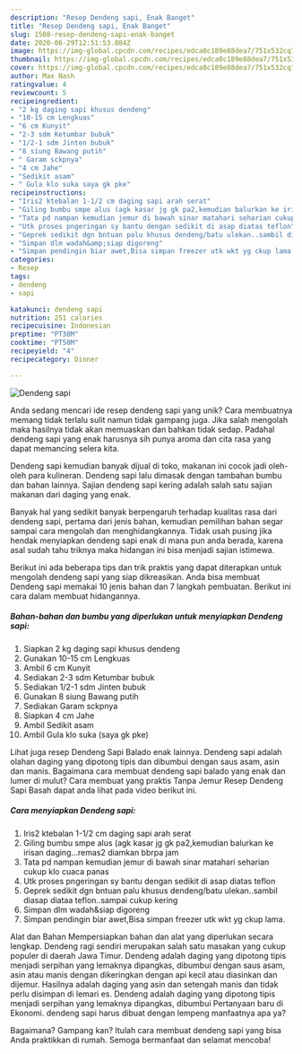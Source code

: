 ```yaml
---
description: "Resep Dendeng sapi, Enak Banget"
title: "Resep Dendeng sapi, Enak Banget"
slug: 1508-resep-dendeng-sapi-enak-banget
date: 2020-06-29T12:51:53.084Z
image: https://img-global.cpcdn.com/recipes/edca0c189e88dea7/751x532cq70/dendeng-sapi-foto-resep-utama.jpg
thumbnail: https://img-global.cpcdn.com/recipes/edca0c189e88dea7/751x532cq70/dendeng-sapi-foto-resep-utama.jpg
cover: https://img-global.cpcdn.com/recipes/edca0c189e88dea7/751x532cq70/dendeng-sapi-foto-resep-utama.jpg
author: Max Nash
ratingvalue: 4
reviewcount: 5
recipeingredient:
- "2 kg daging sapi khusus dendeng"
- "10-15 cm Lengkuas"
- "6 cm Kunyit"
- "2-3 sdm Ketumbar bubuk"
- "1/2-1 sdm Jinten bubuk"
- "8 siung Bawang putih"
- " Garam sckpnya"
- "4 cm Jahe"
- "Sedikit asam"
- " Gula klo suka saya gk pke"
recipeinstructions:
- "Iris2 ktebalan 1-1/2 cm daging sapi arah serat"
- "Giling bumbu smpe alus (agk kasar jg gk pa2,kemudian balurkan ke irisan daging...remas2 diamkan bbrpa jam"
- "Tata pd nampan kemudian jemur di bawah sinar matahari seharian cukup klo cuaca panas"
- "Utk proses pngeringan sy bantu dengan sedikit di asap diatas teflon"
- "Geprek sedikit dgn bntuan palu khusus dendeng/batu ulekan..sambil diasap diataa teflon..sampai cukup kering"
- "Simpan dlm wadah&amp;siap digoreng"
- "Simpan pendingin biar awet,Bisa simpan freezer utk wkt yg ckup lama."
categories:
- Resep
tags:
- dendeng
- sapi

katakunci: dendeng sapi 
nutrition: 251 calories
recipecuisine: Indonesian
preptime: "PT38M"
cooktime: "PT50M"
recipeyield: "4"
recipecategory: Dinner

---
```



![Dendeng sapi](https://img-global.cpcdn.com/recipes/edca0c189e88dea7/751x532cq70/dendeng-sapi-foto-resep-utama.jpg)

Anda sedang mencari ide resep dendeng sapi yang unik? Cara membuatnya memang tidak terlalu sulit namun tidak gampang juga. Jika salah mengolah maka hasilnya tidak akan memuaskan dan bahkan tidak sedap. Padahal dendeng sapi yang enak harusnya sih punya aroma dan cita rasa yang dapat memancing selera kita.

Dendeng sapi kemudian banyak dijual di toko, makanan ini cocok jadi oleh-oleh para kulineran. Dendeng sapi lalu dimasak dengan tambahan bumbu dan bahan lainnya. Sajian dendeng sapi kering adalah salah satu sajian makanan dari daging yang enak.

Banyak hal yang sedikit banyak berpengaruh terhadap kualitas rasa dari dendeng sapi, pertama dari jenis bahan, kemudian pemilihan bahan segar sampai cara mengolah dan menghidangkannya. Tidak usah pusing jika hendak menyiapkan dendeng sapi enak di mana pun anda berada, karena asal sudah tahu triknya maka hidangan ini bisa menjadi sajian istimewa.


Berikut ini ada beberapa tips dan trik praktis yang dapat diterapkan untuk mengolah dendeng sapi yang siap dikreasikan. Anda bisa membuat Dendeng sapi memakai 10 jenis bahan dan 7 langkah pembuatan. Berikut ini cara dalam membuat hidangannya.

<!--inarticleads1-->

##### Bahan-bahan dan bumbu yang diperlukan untuk menyiapkan Dendeng sapi:

1. Siapkan 2 kg daging sapi khusus dendeng
1. Gunakan 10-15 cm Lengkuas
1. Ambil 6 cm Kunyit
1. Sediakan 2-3 sdm Ketumbar bubuk
1. Sediakan 1/2-1 sdm Jinten bubuk
1. Gunakan 8 siung Bawang putih
1. Sediakan  Garam sckpnya
1. Siapkan 4 cm Jahe
1. Ambil Sedikit asam
1. Ambil  Gula klo suka (saya gk pke)


Lihat juga resep Dendeng Sapi Balado enak lainnya. Dendeng sapi adalah olahan daging yang dipotong tipis dan dibumbui dengan saus asam, asin dan manis. Bagaimana cara membuat dendeng sapi balado yang enak dan lumer di mulut? Cara membuat yang praktis Tanpa Jemur Resep Dendeng Sapi Basah dapat anda lihat pada video berikut ini. 

<!--inarticleads2-->

##### Cara menyiapkan Dendeng sapi:

1. Iris2 ktebalan 1-1/2 cm daging sapi arah serat
1. Giling bumbu smpe alus (agk kasar jg gk pa2,kemudian balurkan ke irisan daging...remas2 diamkan bbrpa jam
1. Tata pd nampan kemudian jemur di bawah sinar matahari seharian cukup klo cuaca panas
1. Utk proses pngeringan sy bantu dengan sedikit di asap diatas teflon
1. Geprek sedikit dgn bntuan palu khusus dendeng/batu ulekan..sambil diasap diataa teflon..sampai cukup kering
1. Simpan dlm wadah&amp;siap digoreng
1. Simpan pendingin biar awet,Bisa simpan freezer utk wkt yg ckup lama.


Alat dan Bahan Mempersiapkan bahan dan alat yang diperlukan secara lengkap. Dendeng ragi sendiri merupakan salah satu masakan yang cukup populer di daerah Jawa Timur. Dendeng adalah daging yang dipotong tipis menjadi serpihan yang lemaknya dipangkas, dibumbui dengan saus asam, asin atau manis dengan dikeringkan dengan api kecil atau diasinkan dan dijemur. Hasilnya adalah daging yang asin dan setengah manis dan tidak perlu disimpan di lemari es. Dendeng adalah daging yang dipotong tipis menjadi serpihan yang lemaknya dipangkas, dibumbui Pertanyaan baru di Ekonomi. dendeng sapi harus dibuat dengan lempeng manfaatnya apa ya? 

Bagaimana? Gampang kan? Itulah cara membuat dendeng sapi yang bisa Anda praktikkan di rumah. Semoga bermanfaat dan selamat mencoba!
